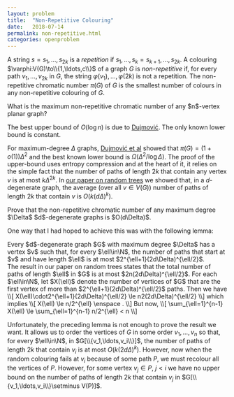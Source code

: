 ```yaml
---
layout: problem
title:  "Non-Repetitive Colouring"
date:   2018-07-14
permalink: non-repetitive.html
categories: openproblem
---
```

A string $s=s_1,\ldots,s_{2k}$ is a *repetition* if $s_1,\ldots,s_k=s_{k+1},\ldots,s_{2k}$.  A colouring $\varphi:V(G)\to\\{1,\ldots,c\\}$ of a graph $G$ is *non-repetitive* if, for every path $v_1,\ldots,v_{2k}$ in $G$, the string $\varphi(v_1),\ldots,\varphi(2k)$ is not a repetition.  The non-repetitive chromatic number $\pi(G)$ of $G$ is the smallest number of colours in any non-repetitive colouring of $G$.

<div class="problem">
  What is the maximum non-repetitive chromatic number of any $n$-vertex planar graph?
</div>

The best upper bound of $O(\log n)$ is due to [Dujmović][dujmovic].  The only known lower bound is constant.

For maximum-degree $\Delta$ graphs, [Dujmović et al][dujmovic-etal] showed that $\pi(G)=(1+o(1))\Delta^2$ and the best known lower bound is $\Omega(\Delta^2/\log\Delta)$.  The proof of the upper-bound uses entropy compression and at the heart of it, it relies on the simple fact that the number of paths of length $2k$ that contain any vertex $v$ is at most $k\Delta^{2k}$.  In [our paper on random trees][random-trees] we showed that, in a $d$-degenerate graph, the average (over all $v\in V(G)$) number of paths of length $2k$ that contain $v$ is $O(k(d\Delta)^k)$.

<div class="problem">
  Prove that the non-repetitive chromatic number of any maximum degree $\Delta$ $d$-degenerate graphs is $O(d\Delta)$.
</div>

One way that I had hoped to achieve this was with the following lemma:

<div class="lemma">
  Every $d$-degenerate graph $G$ with maximum degree $\Delta$ has a vertex $v$ such that, for every $\ell\in\N$, the number of paths that start at $v$ and have length $\ell$ is at most $2^{\ell+1}(2d\Delta)^{\ell/2}$.
</div>

<div class="proof" markdown="1">
  The result in our paper on random trees states that the total number of paths of length $\ell$ in $G$ is at most $2n(2d\Delta)^{\ell/2}$.
  For each $\ell\in\N$, let $X(\ell)$ denote the number of vertices of $G$ that
  are the first vertex of more than $2^{\ell+1}(2d\Delta)^{\ell/2}$ paths.  Then we have
  \\[
       X(\ell)\cdot2^{\ell+1}(2d\Delta)^{\ell/2} \le n2(2d\Delta)^{\ell/2}
  \\]
  which implies
  \\[
       X(\ell) \le n/2^{\ell} \enspace .
  \\]
  But now,
  \\[  \sum_{\ell=1}^{n-1} X(\ell) \le \sum_{\ell=1}^{n-1} n/2^{\ell} < n  
  \\]
</div>

Unfortunately, the preceding lemma is not enough to prove the result we want. It allows us to order the vertices of $G$ in some order $v_1,\ldots,v_n$ so that, for every $\ell\in\N$, in $G[\\{v_1,\ldots,v_i\\}]$, the number of paths of length $2k$ that contain $v_i$ is at most $O(k(2d\Delta)^{k})$.  However, now when the random colouring fails at $v_i$ because of some path $P$, we must recolour all the vertices of $P$. However, for some vertex $v_j\in P$, $j<i$ we have no upper bound on the number of paths of length $2k$ that contain $v_j$ in $G[\\{v_1,\ldots,v_i\\}\setminus V(P)]$.




[dujmovic]:https://arxiv.org/abs/1302.0304
[dujmovic-etal]:https://arxiv.org/abs/1112.5524
[random-trees]:https://arxiv.org/abs/1707.00083
